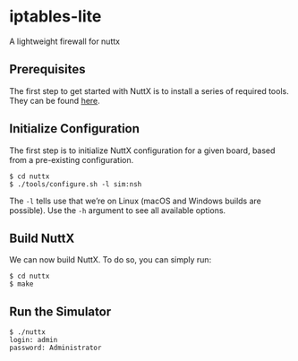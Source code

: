 # iptables-lite
A lightweight firewall for nuttx

## Prerequisites
The first step to get started with NuttX is to install a series of required tools. They can be found <a href="http://nuttx.incubator.apache.org/docs/latest/quickstart/install.html">here</a>.

## Initialize Configuration
The first step is to initialize NuttX configuration for a given board, based from a pre-existing configuration.
```
$ cd nuttx
$ ./tools/configure.sh -l sim:nsh
```
The `-l` tells use that we’re on Linux (macOS and Windows builds are possible). Use the `-h` argument to see all available options.

## Build NuttX
We can now build NuttX. To do so, you can simply run:
```
$ cd nuttx
$ make
```

## Run the Simulator
```
$ ./nuttx
login: admin
password: Administrator
```
